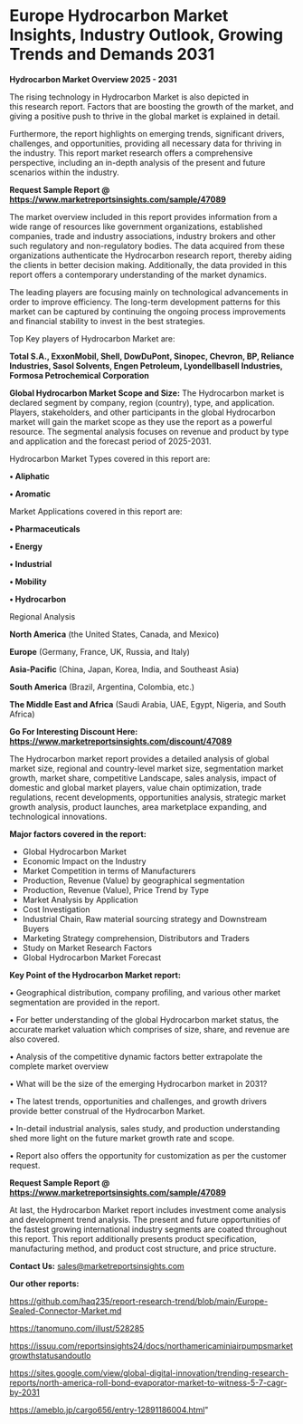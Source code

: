 # Europe Hydrocarbon Market Insights, Industry Outlook, Growing Trends and Demands 2031

<Strong> Hydrocarbon Market Overview 2025 - 2031</strong>

The rising technology in Hydrocarbon Market is also depicted in this research report. Factors that are boosting the growth of the market, and giving a positive push to thrive in the global market is explained in detail.

Furthermore, the report highlights on emerging trends, significant drivers, challenges, and opportunities, providing all necessary data for thriving in the industry. This report market research offers a comprehensive perspective, including an in-depth analysis of the present and future scenarios within the industry.

<strong>Request Sample Report @ <a href=https://www.marketreportsinsights.com/sample/47089>https://www.marketreportsinsights.com/sample/47089</a></strong>

The market overview included in this report provides information from a wide range of resources like government organizations, established companies, trade and industry associations, industry brokers and other such regulatory and non-regulatory bodies. The data acquired from these organizations authenticate the Hydrocarbon research report, thereby aiding the clients in better decision making. Additionally, the data provided in this report offers a contemporary understanding of the market dynamics.

The leading players are focusing mainly on technological advancements in order to improve efficiency. The long-term development patterns for this market can be captured by continuing the ongoing process improvements and financial stability to invest in the best strategies.

Top Key players of Hydrocarbon Market are:

<strong>Total S.A., ExxonMobil, Shell, DowDuPont, Sinopec, Chevron, BP, Reliance Industries, Sasol Solvents, Engen Petroleum, Lyondellbasell Industries, Formosa Petrochemical Corporation</strong>

<strong><b>Global Hydrocarbon Market Scope and Size:</b></strong>
The Hydrocarbon market is declared segment by company, region (country), type, and application. Players, stakeholders, and other participants in the global Hydrocarbon market will gain the market scope as they use the report as a powerful resource. The segmental analysis focuses on revenue and product by type and application and the forecast period of 2025-2031.

Hydrocarbon Market Types covered in this report are:

<strong>•  Aliphatic

•  Aromatic</strong>

Market Applications covered in this report are:

<strong>•  Pharmaceuticals

•  Energy

•  Industrial

•  Mobility

•  Hydrocarbon</strong> 

Regional Analysis

<strong>North America</strong> (the United States, Canada, and Mexico)

<strong>Europe</strong> (Germany, France, UK, Russia, and Italy)

<strong>Asia-Pacific</strong> (China, Japan, Korea, India, and Southeast Asia)

<strong>South America</strong> (Brazil, Argentina, Colombia, etc.)

<strong>The Middle East and Africa</strong> (Saudi Arabia, UAE, Egypt, Nigeria, and South Africa)

<strong>Go For Interesting Discount Here: <a href=https://www.marketreportsinsights.com/discount/47089>https://www.marketreportsinsights.com/discount/47089</a></strong>

The Hydrocarbon market report provides a detailed analysis of global market size, regional and country-level market size, segmentation market growth, market share, competitive Landscape, sales analysis, impact of domestic and global market players, value chain optimization, trade regulations, recent developments, opportunities analysis, strategic market growth analysis, product launches, area marketplace expanding, and technological innovations.

<strong><b>Major factors covered in the report:</b></strong>
<ul>
  <li>Global Hydrocarbon Market </li>
  <li>Economic Impact on the Industry</li>
  <li>Market Competition in terms of Manufacturers</li>
  <li>Production, Revenue (Value) by geographical segmentation</li>
  <li>Production, Revenue (Value), Price Trend by Type</li>
  <li>Market Analysis by Application</li>
  <li>Cost Investigation</li>
  <li>Industrial Chain, Raw material sourcing strategy and Downstream Buyers</li>
  <li>Marketing Strategy comprehension, Distributors and Traders</li>
  <li>Study on Market Research Factors</li>
  <li>Global Hydrocarbon Market Forecast</li>
</ul>

<strong><b>Key Point of the Hydrocarbon Market report:</b></strong>

• Geographical distribution, company profiling, and various other market segmentation are provided in the report.

• For better understanding of the global Hydrocarbon market status, the accurate market valuation which comprises of size, share, and revenue are also covered.

• Analysis of the competitive dynamic factors better extrapolate the complete market overview

• What will be the size of the emerging Hydrocarbon market in 2031?

• The latest trends, opportunities and challenges, and growth drivers provide better construal of the Hydrocarbon Market.

• In-detail industrial analysis, sales study, and production understanding shed more light on the future market growth rate and scope.

• Report also offers the opportunity for customization as per the customer request.

<strong>Request Sample Report @ <a href=https://www.marketreportsinsights.com/sample/47089>https://www.marketreportsinsights.com/sample/47089</a></strong>

At last, the Hydrocarbon Market report includes investment come analysis and development trend analysis. The present and future opportunities of the fastest growing international industry segments are coated throughout this report. This report additionally presents product specification, manufacturing method, and product cost structure, and price structure.

<strong>Contact Us:</strong>
sales@marketreportsinsights.com

<strong>Our other reports:</strong>

<a href=https://github.com/haq235/report-research-trend/blob/main/Europe-Sealed-Connector-Market.md>https://github.com/haq235/report-research-trend/blob/main/Europe-Sealed-Connector-Market.md</a>

<a href=https://tanomuno.com/illust/528285>https://tanomuno.com/illust/528285</a>

<a href=https://issuu.com/reportsinsights24/docs/northamericaminiairpumpsmarketgrowthstatusandoutlo>https://issuu.com/reportsinsights24/docs/northamericaminiairpumpsmarketgrowthstatusandoutlo</a>

<a href=https://sites.google.com/view/global-digital-innovation/trending-research-reports/north-america-roll-bond-evaporator-market-to-witness-5-7-cagr-by-2031>https://sites.google.com/view/global-digital-innovation/trending-research-reports/north-america-roll-bond-evaporator-market-to-witness-5-7-cagr-by-2031</a>

<a href=https://ameblo.jp/cargo656/entry-12891186004.html>https://ameblo.jp/cargo656/entry-12891186004.html</a>"
